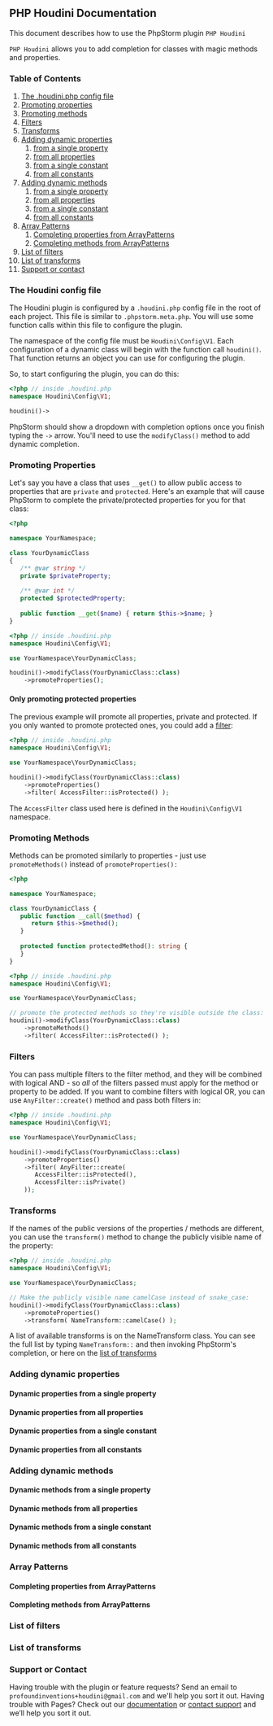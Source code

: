## PHP Houdini Documentation

This document describes how to use the PhpStorm plugin `PHP Houdini`

`PHP Houdini` allows you to add completion for classes with magic methods
and properties.

### Table of Contents

1. [The .houdini.php config file](#the-houdini-config-file)
1. [Promoting properties](#promoting-properties)
1. [Promoting methods](#promoting-methods)
1. [Filters](#filters)
1. [Transforms](#transforms)
1. [Adding dynamic properties](#adding-dynamic-properties)
   1. [from a single property](#dynamic-properties-from-a-single-property)
   1. [from all properties](#dynamic-properties-from-all-properties)
   1. [from a single constant](#dynamic-properties-from-a-single-constant)
   1. [from all constants](#dynamic-properties-from-all-constants)
1. [Adding dynamic methods](#adding-dynamic-methods)
   1. [from a single property](#dynamic-methods-from-a-single-property)
   1. [from all properties](#dynamic-methods-from-all-properties)
   1. [from a single constant](#dynamic-methods-from-a-single-constant)
   1. [from all constants](#dynamic-properties-from-all-constants)
1. [Array Patterns](#array-patterns)
   1. [Completing properties from ArrayPatterns](#completing-properties-from-arraypatterns)
   1. [Completing methods from ArrayPatterns](#completing-methods-from-arraypatterns)
1. [List of filters](#list-of-filters)
1. [List of transforms](#list-of-transforms)
1. [Support or contact](#support-or-contact)

### The Houdini config file

The Houdini plugin is configured by a `.houdini.php` config file
in the root of each project. This file is similar  to `.phpstorm.meta.php`.
You will use some function calls within this file to configure the plugin.

The namespace of the config file must be `Houdini\Config\V1`. 
Each configuration of a dynamic class will begin with the function call `houdini()`.
That function returns an object you can use for configuring the plugin.

So, to start configuring the plugin, you can do this:

```php
<?php // inside .houdini.php
namespace Houdini\Config\V1;

houdini()->
```

PhpStorm should show a dropdown with completion options once you finish typing
the `->` arrow. You'll need to use the `modifyClass()` method to add dynamic
completion.

### Promoting Properties

Let's say you have a class that uses `__get()` to allow public access
to properties that are `private` and `protected`. Here's an example that
will cause PhpStorm to complete the private/protected properties for you
for that class:

```php
<?php 

namespace YourNamespace;

class YourDynamicClass
{
   /** @var string */
   private $privateProperty;
   
   /** @var int */
   protected $protectedProperty;
   
   public function __get($name) { return $this->$name; }
}
```

```php
<?php // inside .houdini.php
namespace Houdini\Config\V1;

use YourNamespace\YourDynamicClass;

houdini()->modifyClass(YourDynamicClass::class)
    ->promoteProperties();
```

#### Only promoting protected properties

The previous example will promote all properties, private and protected.
If you only wanted to promote protected ones, you could add a [filter](#filters):

```php
<?php // inside .houdini.php
namespace Houdini\Config\V1;

use YourNamespace\YourDynamicClass;

houdini()->modifyClass(YourDynamicClass::class)
    ->promoteProperties()
    ->filter( AccessFilter::isProtected() );
```

The `AccessFilter` class used here is defined in the `Houdini\Config\V1`
namespace. 

### Promoting Methods

Methods can be promoted similarly to properties - just use `promoteMethods()` instead
of `promoteProperties():`

```php
<?php

namespace YourNamespace;

class YourDynamicClass {
   public function __call($method) {
      return $this->$method();
   }
   
   protected function protectedMethod(): string {
   }
}
```

```php
<?php // inside .houdini.php
namespace Houdini\Config\V1;

use YourNamespace\YourDynamicClass;

// promote the protected methods so they're visible outside the class:
houdini()->modifyClass(YourDynamicClass::class)
    ->promoteMethods()
    ->filter( AccessFilter::isProtected() );
```

### Filters

You can pass multiple filters to the filter method, and they will be combined with logical AND - so *all* of the filters
passed must apply for the method or property to be added. If you want to combine filters with logical OR, you can
use `AnyFilter::create()` method and pass both filters in:

```php
<?php // inside .houdini.php
namespace Houdini\Config\V1;

use YourNamespace\YourDynamicClass;

houdini()->modifyClass(YourDynamicClass::class)
    ->promoteProperties()
    ->filter( AnyFilter::create(
       AccessFilter::isProtected(), 
       AccessFilter::isPrivate() 
    ));
```

### Transforms

If the names of the public versions of the properties / methods are 
different, you can use the `transform()` method to change the publicly visible name of the property:

```php
<?php // inside .houdini.php
namespace Houdini\Config\V1;

use YourNamespace\YourDynamicClass;

// Make the publicly visible name camelCase instead of snake_case:
houdini()->modifyClass(YourDynamicClass::class)
    ->promoteProperties()
    ->transform( NameTransform::camelCase() );
```

A list of available transforms is on the NameTransform class. You can see the full list by
typing `NameTransform::` and then invoking PhpStorm's completion, or here on the [list of transforms](#list-of-transforms)

### Adding dynamic properties

#### Dynamic properties from a single property

#### Dynamic properties from all properties

#### Dynamic properties from a single constant

#### Dynamic properties from all constants

### Adding dynamic methods

#### Dynamic methods from a single property

#### Dynamic methods from all properties

#### Dynamic methods from a single constant

#### Dynamic methods from all constants
      
### Array Patterns

#### Completing properties from ArrayPatterns

#### Completing methods from ArrayPatterns
      
### List of filters

### List of transforms

### Support or Contact

Having trouble with the plugin or feature requests? Send an email to `profoundinventions+houdini@gmail.com`
and we'll help you sort it out.
Having trouble with Pages? Check out our [documentation](https://docs.github.com/categories/github-pages-basics/) or [contact support](https://support.github.com/contact) and we’ll help you sort it out.
